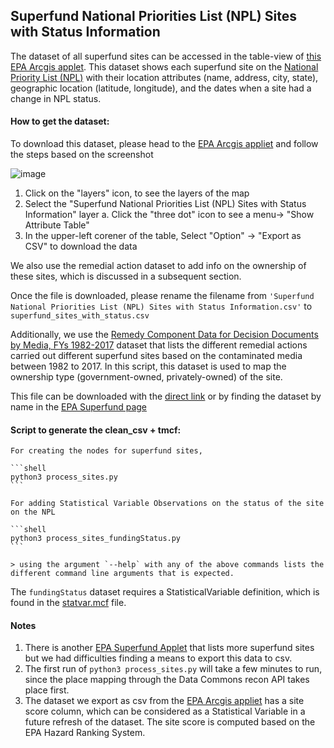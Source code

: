 ## Superfund National Priorities List (NPL) Sites with Status Information
The dataset of all superfund sites can be accessed in the table-view of [this EPA Arcgis applet](https://epa.maps.arcgis.com/apps/webappviewer/index.html?id=33cebcdfdd1b4c3a8b51d416956c41f1). This dataset shows each superfund site on the [National Priority List (NPL)](https://www.epa.gov/superfund/superfund-national-priorities-list-npl) with their location attributes (name, address, city, state), geographic location (latitude, longitude), and the dates when a site had a change in NPL status.

#### How to get the dataset:
To download this dataset, please head to the [EPA Arcgis appliet](https://epa.maps.arcgis.com/apps/webappviewer/index.html?id=33cebcdfdd1b4c3a8b51d416956c41f1) and follow the steps based on the screenshot

![image](https://user-images.githubusercontent.com/5391555/151101791-4136792c-fdb0-4e57-ac32-1702ec8b47b2.png)

1. Click on the "layers" icon, to see the layers of the map
2. Select the "Superfund National Priorities List (NPL) Sites with Status Information" layer
    a. Click the "three dot" icon to see a menu-> "Show Attribute Table"
3. In the upper-left corener of the table, Select "Option" -> "Export as CSV" to download the data

We also use the remedial action dataset to add info on the ownership of these sites, which is discussed in a subsequent section.

Once the file is downloaded, please rename the filename from `'Superfund
National Priorities List (NPL) Sites with Status Information.csv'` to
`superfund_sites_with_status.csv`

Additionally, we use the [Remedy Component Data for Decision Documents by Media, FYs 1982-2017](https://semspub.epa.gov/work/HQ/401063.xlsx) dataset that lists the different remedial actions carried out different superfund sites based on the contaminated media between 1982 to 2017. In this script, this dataset is used to map the ownership type (government-owned, privately-owned) of the site. 

This file can be downloaded with the [direct link](https://semspub.epa.gov/work/HQ/401063.xlsx) or by finding the dataset by name in the [EPA Superfund page](https://www.epa.gov/superfund/superfund-data-and-reports)

#### Script to generate the clean_csv + tmcf:
    For creating the nodes for superfund sites,
    
    ```shell
    python3 process_sites.py
    ```

    For adding Statistical Variable Observations on the status of the site on the NPL

    ```shell
    python3 process_sites_fundingStatus.py
    ```

    > using the argument `--help` with any of the above commands lists the different command line arguments that is expected.
    
The `fundingStatus` dataset requires a StatisticalVariable definition, which is found in the [statvar.mcf](statvar.mcf) file.

#### Notes
1. There is another [EPA Superfund Applet](https://epa.maps.arcgis.com/apps/mapviewer/index.html?layers=c2b7cdff579c41bbba4898400aa38815) that lists more superfund sites but we had difficulties finding a means to export this data to csv.
2. The first run of `python3 process_sites.py` will take a few minutes to run, since the place mapping through the Data Commons recon API takes place first.
3. The dataset we export as csv from the [EPA Arcgis appliet](https://epa.maps.arcgis.com/apps/webappviewer/index.html?id=33cebcdfdd1b4c3a8b51d416956c41f1) has a site score column, which can be considered as a Statistical Variable in a future refresh of the dataset. The site score is computed based on the EPA Hazard Ranking System.


